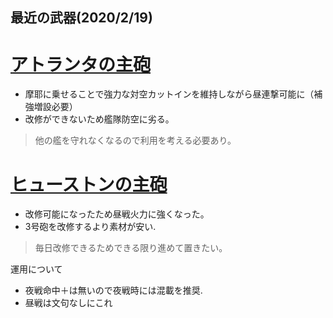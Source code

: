## 最近の武器(2020/2/19)
# [アトランタの主砲](https://wikiwiki.jp/kancolle/5inch連装両用砲(集中配備) )
- 摩耶に乗せることで強力な対空カットインを維持しながら昼連撃可能に（補強増設必要）
- 改修ができないため艦隊防空に劣る。
> 他の艦を守れなくなるので利用を考える必要あり。

# [ヒューストンの主砲](https://wikiwiki.jp/kancolle/8inch%E4%B8%89%E9%80%A3%E8%A3%85%E7%A0%B2%20Mk.9)
- 改修可能になったため昼戦火力に強くなった。
- 3号砲を改修するより素材が安い.
> 毎日改修できるためできる限り進めて置きたい。

 運用について
 - 夜戦命中＋は無いので夜戦時には混載を推奨.
 - 昼戦は文句なしにこれ